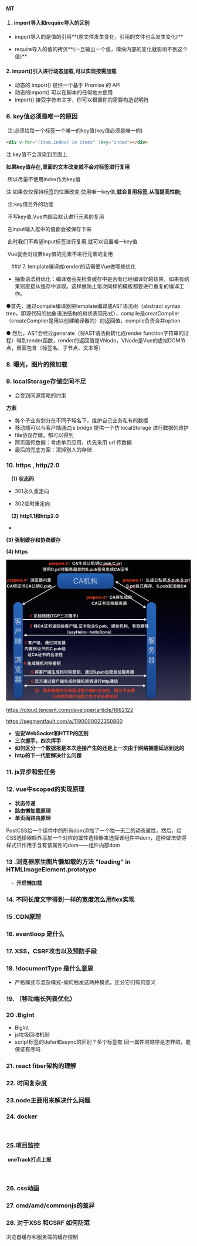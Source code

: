 **MT**

#### １. import导入和require导入的区别

- import导入的是值的引用**(原文件发生变化，引用的文件也会发生变化)**

- require导入的值的拷贝**(一旦输出一个值，模块内部的变化就影响不到这个值)**
#### 2. import()引入进行动态加载,可以实现按需加载

- 动态的 import() 提供一个基于 Promise 的 API
- 动态的import() 可以在脚本的任何地方使用
- import() 接受字符串文字，你可以根据你的需要构造说明符

  

### 6. key值必须是唯一的原因

​    注:必须给每一个标签一个唯一的key值(key值必须是唯一的)

```html
<div v-for="(item,index) in items" :key="index"></div>
```

 注:key值不会渲染到页面上

​      **如果key值存在,里面的文本改变就不会对标签进行复用**

​      所以尽量不使用index作为key值

​    注:如果仅仅保持标签的位置改变,使用唯一key值,**就会复用标签,从而提高性能;**



​    注:key值另外的功能

​       不写key值,Vue内部会默认进行元素的复用

​       在input输入框中的值都会被保存下来

​       此时我们不希望input标签进行复用,就可以设置唯一key值

​       Vue就会对设置key值的元素不进行元素的复用

　### 7. template编译成render的话需要Vue做哪些优化

- 抽象语法树优化：编译器会先检查缓存中是否有已经编译好的结果，如果有结果则直接从缓存中读取。这样做防止每次同样的模板都要进行重复的编译工作。

●首先，通过compile编译器把template编译成AST语法树（abstract syntax tree，即源代码的抽象语法结构的树状表现形式），compile是creatCompiler（createCompiler是用以创建编译器的）的返回值，compile负责合并option

● 然后，AST会经过generate（将AST语法树转化成render function字符串的过程）得到render函数，render的返回值是VNode，VNode是Vue的虚拟DOM节点，里面包含（标签名、子节点、文本等）

### 8. 曝光，图片的预加载



### 9.  localStorage存储空间不足

- 会受到同源策略的约束

**方案**

- 每个子业务划分在不同子域名下，维护自己业务私有的数据
- 移动端可以与客户端通过js bridge 提供一个仿 localStorage 进行数据的维护
- file协议存储，都可以得到
- 跨页面传数据：考虑单页应用、优先采用 url 传数据
- 最后的兜底方案：清掉别人的存储

### 10.  https , http/2.0

　**(1)  状态码**

- 301永久重定向

- 302临时重定向

　**(2) http1.1和http2.0**　　

- 

   **(3) 强制缓存和协商缓存**

   **(4) https**

![](assets/https.png)

  https://cloud.tencent.com/developer/article/1662122

  https://segmentfault.com/a/1190000022350860

- **说说WebSocket和HTTP的区别**
- **三次握手，四次挥手**
- **如何区分一个数据报是本次连接产生的还是上一次由于网络拥塞延迟到达的**
- **http的下一代要解决什么问题**

### 11. js异步和宏任务

### 12. vue中scoped的实现原理

- **状态传递**
- **路由懒加载原理**
- **单页面路由原理**

PostCSS给一个组件中的所有dom添加了一个独一无二的动态属性，然后，给CSS选择器额外添加一个对应的属性选择器来选择该组件中dom，这种做法使得样式只作用于含有该属性的dom——组件内部dom

### 13 .浏览器原生图片懒加载的方法 "loading" in HTMLImageElement.prototype

  　-  **<img src='' loading='lazy'>  开启懒加载**

### 14. 不同长度文字得到一样的宽度怎么用flex实现

### 15 .CDN原理

### 16. eventloop 是什么

### 17. XSS，CSRF攻击以及预防手段

### 18.  !documentType 是什么意思

- 严格模式与混杂模式-如何触发这两种模式，区分它们有何意义

### 19. （移动端长列表优化）

### 20 .BigInt

- BigInt
- js垃圾回收机制
- script标签的defer和async的区别？多个标签有 同一属性时顺序是怎样的，能保证有序吗

### 21. react fiber架构的理解

### 22. 时间复杂度

### 23.node主要用来解决什么问题

### 24. docker

​	

### 25.项目监控

​	**oneTrack打点上报**　

　

### 26. css动画

### 27.  cmd/amd/commonjs的差异

### 28. 对于XSS 和CSRF 如何防范

浏览器缓存和服务端的缓存控制